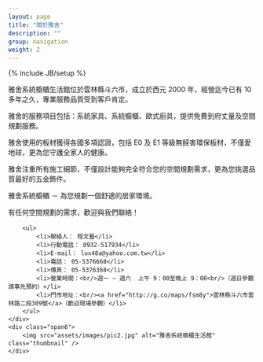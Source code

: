 ```yaml
---
layout: page
title: "關於雅舍"
description: ""
group: navigation
weight: 2
---
```

{% include JB/setup %}

<div class="row">
    <div class="span6">
        <p>雅舍系統櫥櫃生活館位於雲林縣斗六市，成立於西元 2000 年，經營迄今已有 10 多年之久，專業服務品質受到客戶肯定。</p>
        <p>雅舍的服務項目包括：系統家具、系統櫥櫃、歐式廚具，提供免費到府丈量及空間規劃服務。</p>
        <p>雅舍使用的板材獲得各國多項認證，包括 E0 及 E1 等級無醛害環保板材，不僅愛地球，更為您守護全家人的健康。</p>
        <p>雅舍注重所有施工細節，不僅設計能夠完全符合您的空間規劃需求，更為您挑選品質最好的五金飾件。</p>
        <p>雅舍系統櫥櫃 － 為您規劃一個舒適的居家環境。</p>
        <p>有任何空間規劃的需求，歡迎與我們聯絡！</p>
    
        <ul>
            <li>聯絡人： 程文藝</li>
            <li>行動電話： 0932-517934</li>
            <li>E-mail： lux48a@yahoo.com.tw</li> 
            <li>電話： 05-5376668</li>
            <li>傳真： 05-5376368</li>
            <li>營業時間：<br/>週一 ~ 週六  上午 9：00至晚上 9：00<br/>（週日參觀請事先預約）</li>
            <li>門市地址：<br/><a href="http://g.co/maps/fsm8y">雲林縣斗六市雲林路二段309號</a>（歡迎現場參觀）</li>
        </ul>
    </div>
    <div class="span6">
        <img src="assets/images/pic2.jpg" alt="雅舍系統櫥櫃生活館" class="thumbnail" />
    </div>
</div>

